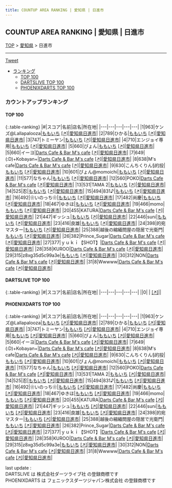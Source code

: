 ```yaml
---
title: COUNTUP AREA RANKING | 愛知県 | 日進市
---
```

## COUNTUP AREA RANKING | 愛知県 | 日進市

[TOP](/darts/rank/) > [愛知県](/darts/rank/愛知県/) > 日進市

___

<a href="https://twitter.com/share?ref_src=twsrc%5Etfw" data-text="COUNTUP AREA RANKING | 愛知県日進市" class="twitter-share-button" data-hashtags="DARTSLIVE,PHOENIXDARTS,darts,ダーツ" data-show-count="false">Tweet</a>

* [ランキング](#カウントアップランキング)
    * [TOP 100](#top-100)
    * [DARTSLIVE TOP 100](#dartslive-top-100)
    * [PHOENIXDARTS TOP 100](#phoenixdarts-top-100)

### カウントアップランキング

#### TOP 100



{:.table-ranking}
|#|スコア|名前|店名|所在地|
|---|---|---|---|---|
|1|963|<span class="rank-name-pd">ケンズ@Lallapalooza</span>|<a href="/darts/rank/shops/88116.html">ももいち</a> <a href="https://vs.phoenixdarts.com/jp/shop/shopDetailInfo/s_88116?s_seq=88116">[↗]</a>|<a href="/darts/rank/愛知県/日進市">愛知県日進市</a>|
|2|789|<span class="rank-name-pd">ひかる</span>|<a href="/darts/rank/shops/88116.html">ももいち</a> <a href="https://vs.phoenixdarts.com/jp/shop/shopDetailInfo/s_88116?s_seq=88116">[↗]</a>|<a href="/darts/rank/愛知県/日進市">愛知県日進市</a>|
|3|747|<span class="rank-name-pd">トミーヤン</span>|<a href="/darts/rank/shops/88116.html">ももいち</a> <a href="https://vs.phoenixdarts.com/jp/shop/shopDetailInfo/s_88116?s_seq=88116">[↗]</a>|<a href="/darts/rank/愛知県/日進市">愛知県日進市</a>|
|4|710|<span class="rank-name-pd">エンジョイ専用</span>|<a href="/darts/rank/shops/88116.html">ももいち</a> <a href="https://vs.phoenixdarts.com/jp/shop/shopDetailInfo/s_88116?s_seq=88116">[↗]</a>|<a href="/darts/rank/愛知県/日進市">愛知県日進市</a>|
|5|660|<span class="rank-name-pd">ぴょん</span>|<a href="/darts/rank/shops/88116.html">ももいち</a> <a href="https://vs.phoenixdarts.com/jp/shop/shopDetailInfo/s_88116?s_seq=88116">[↗]</a>|<a href="/darts/rank/愛知県/日進市">愛知県日進市</a>|
|5|660|<span class="rank-name-pd">イーヨ</span>|<a href="/darts/rank/shops/68217.html">Darts Cafe & Bar M's cafe</a> <a href="https://vs.phoenixdarts.com/jp/shop/shopDetailInfo/s_68217?s_seq=68217">[↗]</a>|<a href="/darts/rank/愛知県/日進市">愛知県日進市</a>|
|7|649|<span class="rank-name-pd">(:D)+Kobayan+</span>|<a href="/darts/rank/shops/68217.html">Darts Cafe & Bar M's cafe</a> <a href="https://vs.phoenixdarts.com/jp/shop/shopDetailInfo/s_68217?s_seq=68217">[↗]</a>|<a href="/darts/rank/愛知県/日進市">愛知県日進市</a>|
|8|638|<span class="rank-name-pd">M&#x27;s cafe</span>|<a href="/darts/rank/shops/68217.html">Darts Cafe & Bar M's cafe</a> <a href="https://vs.phoenixdarts.com/jp/shop/shopDetailInfo/s_68217?s_seq=68217">[↗]</a>|<a href="/darts/rank/愛知県/日進市">愛知県日進市</a>|
|9|630|<span class="rank-name-pd">こんちくりん§的投</span>|<a href="/darts/rank/shops/88116.html">ももいち</a> <a href="https://vs.phoenixdarts.com/jp/shop/shopDetailInfo/s_88116?s_seq=88116">[↗]</a>|<a href="/darts/rank/愛知県/日進市">愛知県日進市</a>|
|10|601|<span class="rank-name-pd">ぴょん@momoichi</span>|<a href="/darts/rank/shops/88116.html">ももいち</a> <a href="https://vs.phoenixdarts.com/jp/shop/shopDetailInfo/s_88116?s_seq=88116">[↗]</a>|<a href="/darts/rank/愛知県/日進市">愛知県日進市</a>|
|11|577|<span class="rank-name-pd">なちゃん</span>|<a href="/darts/rank/shops/88116.html">ももいち</a> <a href="https://vs.phoenixdarts.com/jp/shop/shopDetailInfo/s_88116?s_seq=88116">[↗]</a>|<a href="/darts/rank/愛知県/日進市">愛知県日進市</a>|
|12|560|<span class="rank-name-pd">POKO</span>|<a href="/darts/rank/shops/68217.html">Darts Cafe & Bar M's cafe</a> <a href="https://vs.phoenixdarts.com/jp/shop/shopDetailInfo/s_68217?s_seq=68217">[↗]</a>|<a href="/darts/rank/愛知県/日進市">愛知県日進市</a>|
|13|531|<span class="rank-name-pd">TAMA 2</span>|<a href="/darts/rank/shops/88116.html">ももいち</a> <a href="https://vs.phoenixdarts.com/jp/shop/shopDetailInfo/s_88116?s_seq=88116">[↗]</a>|<a href="/darts/rank/愛知県/日進市">愛知県日進市</a>|
|14|525|<span class="rank-name-pd">忍</span>|<a href="/darts/rank/shops/88116.html">ももいち</a> <a href="https://vs.phoenixdarts.com/jp/shop/shopDetailInfo/s_88116?s_seq=88116">[↗]</a>|<a href="/darts/rank/愛知県/日進市">愛知県日進市</a>|
|15|494|<span class="rank-name-pd">831♪</span>|<a href="/darts/rank/shops/88116.html">ももいち</a> <a href="https://vs.phoenixdarts.com/jp/shop/shopDetailInfo/s_88116?s_seq=88116">[↗]</a>|<a href="/darts/rank/愛知県/日進市">愛知県日進市</a>|
|16|492|<span class="rank-name-pd">❀いのっち❀</span>|<a href="/darts/rank/shops/88116.html">ももいち</a> <a href="https://vs.phoenixdarts.com/jp/shop/shopDetailInfo/s_88116?s_seq=88116">[↗]</a>|<a href="/darts/rank/愛知県/日進市">愛知県日進市</a>|
|17|482|<span class="rank-name-pd">尚慶</span>|<a href="/darts/rank/shops/88116.html">ももいち</a> <a href="https://vs.phoenixdarts.com/jp/shop/shopDetailInfo/s_88116?s_seq=88116">[↗]</a>|<a href="/darts/rank/愛知県/日進市">愛知県日進市</a>|
|18|467|<span class="rank-name-pd">ゆきほ</span>|<a href="/darts/rank/shops/88116.html">ももいち</a> <a href="https://vs.phoenixdarts.com/jp/shop/shopDetailInfo/s_88116?s_seq=88116">[↗]</a>|<a href="/darts/rank/愛知県/日進市">愛知県日進市</a>|
|19|466|<span class="rank-name-pd">momo</span>|<a href="/darts/rank/shops/88116.html">ももいち</a> <a href="https://vs.phoenixdarts.com/jp/shop/shopDetailInfo/s_88116?s_seq=88116">[↗]</a>|<a href="/darts/rank/愛知県/日進市">愛知県日進市</a>|
|20|455|<span class="rank-name-pd">KATURA</span>|<a href="/darts/rank/shops/68217.html">Darts Cafe & Bar M's cafe</a> <a href="https://vs.phoenixdarts.com/jp/shop/shopDetailInfo/s_68217?s_seq=68217">[↗]</a>|<a href="/darts/rank/愛知県/日進市">愛知県日進市</a>|
|21|447|<span class="rank-name-pd">ギッシュ</span>|<a href="/darts/rank/shops/88116.html">ももいち</a> <a href="https://vs.phoenixdarts.com/jp/shop/shopDetailInfo/s_88116?s_seq=88116">[↗]</a>|<a href="/darts/rank/愛知県/日進市">愛知県日進市</a>|
|22|446|<span class="rank-name-pd">suni</span>|<a href="/darts/rank/shops/88116.html">ももいち</a> <a href="https://vs.phoenixdarts.com/jp/shop/shopDetailInfo/s_88116?s_seq=88116">[↗]</a>|<a href="/darts/rank/愛知県/日進市">愛知県日進市</a>|
|23|416|<span class="rank-name-pd">良雄</span>|<a href="/darts/rank/shops/88116.html">ももいち</a> <a href="https://vs.phoenixdarts.com/jp/shop/shopDetailInfo/s_88116?s_seq=88116">[↗]</a>|<a href="/darts/rank/愛知県/日進市">愛知県日進市</a>|
|24|398|<span class="rank-name-pd">的宛マスター</span>|<a href="/darts/rank/shops/88116.html">ももいち</a> <a href="https://vs.phoenixdarts.com/jp/shop/shopDetailInfo/s_88116?s_seq=88116">[↗]</a>|<a href="/darts/rank/愛知県/日進市">愛知県日進市</a>|
|25|388|<span class="rank-name-pd">越後の縮緬問屋の隠居で光衛門</span>|<a href="/darts/rank/shops/88116.html">ももいち</a> <a href="https://vs.phoenixdarts.com/jp/shop/shopDetailInfo/s_88116?s_seq=88116">[↗]</a>|<a href="/darts/rank/愛知県/日進市">愛知県日進市</a>|
|26|382|<span class="rank-name-pd">Prince_Sugar</span>|<a href="/darts/rank/shops/68217.html">Darts Cafe & Bar M's cafe</a> <a href="https://vs.phoenixdarts.com/jp/shop/shopDetailInfo/s_68217?s_seq=68217">[↗]</a>|<a href="/darts/rank/愛知県/日進市">愛知県日進市</a>|
|27|377|<span class="rank-name-pd">ｙｕｋｉ【SHOT】</span>|<a href="/darts/rank/shops/68217.html">Darts Cafe & Bar M's cafe</a> <a href="https://vs.phoenixdarts.com/jp/shop/shopDetailInfo/s_68217?s_seq=68217">[↗]</a>|<a href="/darts/rank/愛知県/日進市">愛知県日進市</a>|
|28|358|<span class="rank-name-pd">KUROO</span>|<a href="/darts/rank/shops/68217.html">Darts Cafe & Bar M's cafe</a> <a href="https://vs.phoenixdarts.com/jp/shop/shopDetailInfo/s_68217?s_seq=68217">[↗]</a>|<a href="/darts/rank/愛知県/日進市">愛知県日進市</a>|
|29|315|<span class="rank-name-pd">z8xg35d5c99a3e</span>|<a href="/darts/rank/shops/88116.html">ももいち</a> <a href="https://vs.phoenixdarts.com/jp/shop/shopDetailInfo/s_88116?s_seq=88116">[↗]</a>|<a href="/darts/rank/愛知県/日進市">愛知県日進市</a>|
|30|312|<span class="rank-name-pd">NON</span>|<a href="/darts/rank/shops/68217.html">Darts Cafe & Bar M's cafe</a> <a href="https://vs.phoenixdarts.com/jp/shop/shopDetailInfo/s_68217?s_seq=68217">[↗]</a>|<a href="/darts/rank/愛知県/日進市">愛知県日進市</a>|
|31|8|<span class="rank-name-pd">Wwwww</span>|<a href="/darts/rank/shops/68217.html">Darts Cafe & Bar M's cafe</a> <a href="https://vs.phoenixdarts.com/jp/shop/shopDetailInfo/s_68217?s_seq=68217">[↗]</a>|<a href="/darts/rank/愛知県/日進市">愛知県日進市</a>|


#### DARTSLIVE TOP 100



{:.table-ranking}
|#|スコア|名前|店名|所在地|
|---|---|---|---|---|
||0|<span class="rank-name-dl"> </span>|<a href="/darts/rank/shops/.html"></a> <a href="">[↗]</a>|<a href="/darts/rank//"></a>|


#### PHOENIXDARTS TOP 100



{:.table-ranking}
|#|スコア|名前|店名|所在地|
|---|---|---|---|---|
|1|963|<span class="rank-name-pd">ケンズ@Lallapalooza</span>|<a href="/darts/rank/shops/88116.html">ももいち</a> <a href="https://vs.phoenixdarts.com/jp/shop/shopDetailInfo/s_88116?s_seq=88116">[↗]</a>|<a href="/darts/rank/愛知県/日進市">愛知県日進市</a>|
|2|789|<span class="rank-name-pd">ひかる</span>|<a href="/darts/rank/shops/88116.html">ももいち</a> <a href="https://vs.phoenixdarts.com/jp/shop/shopDetailInfo/s_88116?s_seq=88116">[↗]</a>|<a href="/darts/rank/愛知県/日進市">愛知県日進市</a>|
|3|747|<span class="rank-name-pd">トミーヤン</span>|<a href="/darts/rank/shops/88116.html">ももいち</a> <a href="https://vs.phoenixdarts.com/jp/shop/shopDetailInfo/s_88116?s_seq=88116">[↗]</a>|<a href="/darts/rank/愛知県/日進市">愛知県日進市</a>|
|4|710|<span class="rank-name-pd">エンジョイ専用</span>|<a href="/darts/rank/shops/88116.html">ももいち</a> <a href="https://vs.phoenixdarts.com/jp/shop/shopDetailInfo/s_88116?s_seq=88116">[↗]</a>|<a href="/darts/rank/愛知県/日進市">愛知県日進市</a>|
|5|660|<span class="rank-name-pd">ぴょん</span>|<a href="/darts/rank/shops/88116.html">ももいち</a> <a href="https://vs.phoenixdarts.com/jp/shop/shopDetailInfo/s_88116?s_seq=88116">[↗]</a>|<a href="/darts/rank/愛知県/日進市">愛知県日進市</a>|
|5|660|<span class="rank-name-pd">イーヨ</span>|<a href="/darts/rank/shops/68217.html">Darts Cafe & Bar M's cafe</a> <a href="https://vs.phoenixdarts.com/jp/shop/shopDetailInfo/s_68217?s_seq=68217">[↗]</a>|<a href="/darts/rank/愛知県/日進市">愛知県日進市</a>|
|7|649|<span class="rank-name-pd">(:D)+Kobayan+</span>|<a href="/darts/rank/shops/68217.html">Darts Cafe & Bar M's cafe</a> <a href="https://vs.phoenixdarts.com/jp/shop/shopDetailInfo/s_68217?s_seq=68217">[↗]</a>|<a href="/darts/rank/愛知県/日進市">愛知県日進市</a>|
|8|638|<span class="rank-name-pd">M&#x27;s cafe</span>|<a href="/darts/rank/shops/68217.html">Darts Cafe & Bar M's cafe</a> <a href="https://vs.phoenixdarts.com/jp/shop/shopDetailInfo/s_68217?s_seq=68217">[↗]</a>|<a href="/darts/rank/愛知県/日進市">愛知県日進市</a>|
|9|630|<span class="rank-name-pd">こんちくりん§的投</span>|<a href="/darts/rank/shops/88116.html">ももいち</a> <a href="https://vs.phoenixdarts.com/jp/shop/shopDetailInfo/s_88116?s_seq=88116">[↗]</a>|<a href="/darts/rank/愛知県/日進市">愛知県日進市</a>|
|10|601|<span class="rank-name-pd">ぴょん@momoichi</span>|<a href="/darts/rank/shops/88116.html">ももいち</a> <a href="https://vs.phoenixdarts.com/jp/shop/shopDetailInfo/s_88116?s_seq=88116">[↗]</a>|<a href="/darts/rank/愛知県/日進市">愛知県日進市</a>|
|11|577|<span class="rank-name-pd">なちゃん</span>|<a href="/darts/rank/shops/88116.html">ももいち</a> <a href="https://vs.phoenixdarts.com/jp/shop/shopDetailInfo/s_88116?s_seq=88116">[↗]</a>|<a href="/darts/rank/愛知県/日進市">愛知県日進市</a>|
|12|560|<span class="rank-name-pd">POKO</span>|<a href="/darts/rank/shops/68217.html">Darts Cafe & Bar M's cafe</a> <a href="https://vs.phoenixdarts.com/jp/shop/shopDetailInfo/s_68217?s_seq=68217">[↗]</a>|<a href="/darts/rank/愛知県/日進市">愛知県日進市</a>|
|13|531|<span class="rank-name-pd">TAMA 2</span>|<a href="/darts/rank/shops/88116.html">ももいち</a> <a href="https://vs.phoenixdarts.com/jp/shop/shopDetailInfo/s_88116?s_seq=88116">[↗]</a>|<a href="/darts/rank/愛知県/日進市">愛知県日進市</a>|
|14|525|<span class="rank-name-pd">忍</span>|<a href="/darts/rank/shops/88116.html">ももいち</a> <a href="https://vs.phoenixdarts.com/jp/shop/shopDetailInfo/s_88116?s_seq=88116">[↗]</a>|<a href="/darts/rank/愛知県/日進市">愛知県日進市</a>|
|15|494|<span class="rank-name-pd">831♪</span>|<a href="/darts/rank/shops/88116.html">ももいち</a> <a href="https://vs.phoenixdarts.com/jp/shop/shopDetailInfo/s_88116?s_seq=88116">[↗]</a>|<a href="/darts/rank/愛知県/日進市">愛知県日進市</a>|
|16|492|<span class="rank-name-pd">❀いのっち❀</span>|<a href="/darts/rank/shops/88116.html">ももいち</a> <a href="https://vs.phoenixdarts.com/jp/shop/shopDetailInfo/s_88116?s_seq=88116">[↗]</a>|<a href="/darts/rank/愛知県/日進市">愛知県日進市</a>|
|17|482|<span class="rank-name-pd">尚慶</span>|<a href="/darts/rank/shops/88116.html">ももいち</a> <a href="https://vs.phoenixdarts.com/jp/shop/shopDetailInfo/s_88116?s_seq=88116">[↗]</a>|<a href="/darts/rank/愛知県/日進市">愛知県日進市</a>|
|18|467|<span class="rank-name-pd">ゆきほ</span>|<a href="/darts/rank/shops/88116.html">ももいち</a> <a href="https://vs.phoenixdarts.com/jp/shop/shopDetailInfo/s_88116?s_seq=88116">[↗]</a>|<a href="/darts/rank/愛知県/日進市">愛知県日進市</a>|
|19|466|<span class="rank-name-pd">momo</span>|<a href="/darts/rank/shops/88116.html">ももいち</a> <a href="https://vs.phoenixdarts.com/jp/shop/shopDetailInfo/s_88116?s_seq=88116">[↗]</a>|<a href="/darts/rank/愛知県/日進市">愛知県日進市</a>|
|20|455|<span class="rank-name-pd">KATURA</span>|<a href="/darts/rank/shops/68217.html">Darts Cafe & Bar M's cafe</a> <a href="https://vs.phoenixdarts.com/jp/shop/shopDetailInfo/s_68217?s_seq=68217">[↗]</a>|<a href="/darts/rank/愛知県/日進市">愛知県日進市</a>|
|21|447|<span class="rank-name-pd">ギッシュ</span>|<a href="/darts/rank/shops/88116.html">ももいち</a> <a href="https://vs.phoenixdarts.com/jp/shop/shopDetailInfo/s_88116?s_seq=88116">[↗]</a>|<a href="/darts/rank/愛知県/日進市">愛知県日進市</a>|
|22|446|<span class="rank-name-pd">suni</span>|<a href="/darts/rank/shops/88116.html">ももいち</a> <a href="https://vs.phoenixdarts.com/jp/shop/shopDetailInfo/s_88116?s_seq=88116">[↗]</a>|<a href="/darts/rank/愛知県/日進市">愛知県日進市</a>|
|23|416|<span class="rank-name-pd">良雄</span>|<a href="/darts/rank/shops/88116.html">ももいち</a> <a href="https://vs.phoenixdarts.com/jp/shop/shopDetailInfo/s_88116?s_seq=88116">[↗]</a>|<a href="/darts/rank/愛知県/日進市">愛知県日進市</a>|
|24|398|<span class="rank-name-pd">的宛マスター</span>|<a href="/darts/rank/shops/88116.html">ももいち</a> <a href="https://vs.phoenixdarts.com/jp/shop/shopDetailInfo/s_88116?s_seq=88116">[↗]</a>|<a href="/darts/rank/愛知県/日進市">愛知県日進市</a>|
|25|388|<span class="rank-name-pd">越後の縮緬問屋の隠居で光衛門</span>|<a href="/darts/rank/shops/88116.html">ももいち</a> <a href="https://vs.phoenixdarts.com/jp/shop/shopDetailInfo/s_88116?s_seq=88116">[↗]</a>|<a href="/darts/rank/愛知県/日進市">愛知県日進市</a>|
|26|382|<span class="rank-name-pd">Prince_Sugar</span>|<a href="/darts/rank/shops/68217.html">Darts Cafe & Bar M's cafe</a> <a href="https://vs.phoenixdarts.com/jp/shop/shopDetailInfo/s_68217?s_seq=68217">[↗]</a>|<a href="/darts/rank/愛知県/日進市">愛知県日進市</a>|
|27|377|<span class="rank-name-pd">ｙｕｋｉ【SHOT】</span>|<a href="/darts/rank/shops/68217.html">Darts Cafe & Bar M's cafe</a> <a href="https://vs.phoenixdarts.com/jp/shop/shopDetailInfo/s_68217?s_seq=68217">[↗]</a>|<a href="/darts/rank/愛知県/日進市">愛知県日進市</a>|
|28|358|<span class="rank-name-pd">KUROO</span>|<a href="/darts/rank/shops/68217.html">Darts Cafe & Bar M's cafe</a> <a href="https://vs.phoenixdarts.com/jp/shop/shopDetailInfo/s_68217?s_seq=68217">[↗]</a>|<a href="/darts/rank/愛知県/日進市">愛知県日進市</a>|
|29|315|<span class="rank-name-pd">z8xg35d5c99a3e</span>|<a href="/darts/rank/shops/88116.html">ももいち</a> <a href="https://vs.phoenixdarts.com/jp/shop/shopDetailInfo/s_88116?s_seq=88116">[↗]</a>|<a href="/darts/rank/愛知県/日進市">愛知県日進市</a>|
|30|312|<span class="rank-name-pd">NON</span>|<a href="/darts/rank/shops/68217.html">Darts Cafe & Bar M's cafe</a> <a href="https://vs.phoenixdarts.com/jp/shop/shopDetailInfo/s_68217?s_seq=68217">[↗]</a>|<a href="/darts/rank/愛知県/日進市">愛知県日進市</a>|
|31|8|<span class="rank-name-pd">Wwwww</span>|<a href="/darts/rank/shops/68217.html">Darts Cafe & Bar M's cafe</a> <a href="https://vs.phoenixdarts.com/jp/shop/shopDetailInfo/s_68217?s_seq=68217">[↗]</a>|<a href="/darts/rank/愛知県/日進市">愛知県日進市</a>|


<div class="footer border-top border-gray-light mt-5 pt-3 text-right text-gray">
    last update : <span style="font-weight: italic" id="foot_last_modified"></span><br />
    DARTSLIVE は 株式会社ダーツライブ社 の登録商標です<br />
    PHOENIXDARTS は フェニックスダーツジャパン株式会社 の登録商標です<br />
</div>

<script src="https://cdnjs.cloudflare.com/ajax/libs/jquery.tablesorter/2.31.3/js/jquery.tablesorter.min.js" integrity="sha512-qzgd5cYSZcosqpzpn7zF2ZId8f/8CHmFKZ8j7mU4OUXTNRd5g+ZHBPsgKEwoqxCtdQvExE5LprwwPAgoicguNg==" crossorigin="anonymous" referrerpolicy="no-referrer"></script>
<link rel="stylesheet" href="https://cdnjs.cloudflare.com/ajax/libs/jquery.tablesorter/2.31.3/css/theme.default.min.css" integrity="sha512-wghhOJkjQX0Lh3NSWvNKeZ0ZpNn+SPVXX1Qyc9OCaogADktxrBiBdKGDoqVUOyhStvMBmJQ8ZdMHiR3wuEq8+w==" crossorigin="anonymous" referrerpolicy="no-referrer" />
<script>
$(function() {
    $(".table-ranking").tablesorter({sortList:[[0, 0]]});
    $("#foot_last_modified").text(formatDate(new Date(document.lastModified), 'yyyy-MM-dd HH:mm:ss'));
});
</script>

<script async src="https://platform.twitter.com/widgets.js" charset="utf-8"></script>